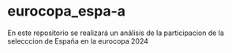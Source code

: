 # eurocopa_espa-a
En este repositorio se realizará un análisis de la participacion de la selecccion de España en la eurocopa 2024
